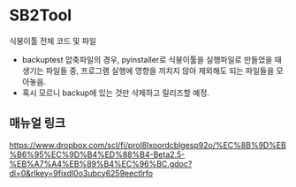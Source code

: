 # SB2Tool
식붕이툴 전체 코드 및 파일

- backuptest 압축파일의 경우, pyinstaller로 식붕이툴을 실행파일로 만들었을 때 생기는 파일들 중, 프로그램 실행에 영향을 끼치지 않아 제외해도 되는 파일들을 모아놓음.
- 혹시 모르니 backup에 있는 것만 삭제하고 릴리즈할 예정.

## 매뉴얼 링크
https://www.dropbox.com/scl/fi/prol8lxoordcblgesp92o/%EC%8B%9D%EB%B6%95%EC%9D%B4%ED%88%B4-Beta2.5-%EB%A7%A4%EB%89%B4%EC%96%BC.gdoc?dl=0&rlkey=9fixdl0o3ubcy6259eectlrfo
